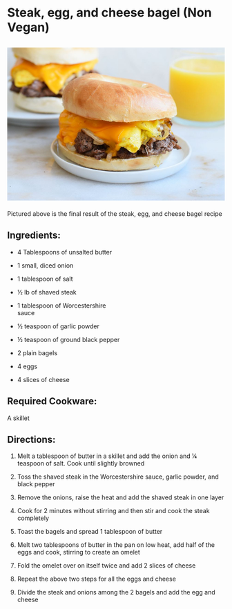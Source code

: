 # Steak, egg, and cheese bagel (Non Vegan)

## ![A cheeseburger on a plate Description automatically generated](images/media/image3.jpg)

Pictured above is the final result of the steak, egg, and cheese bagel
recipe

## Ingredients:

- 4 Tablespoons of unsalted butter       
                                                                      
 - 1 small, diced onion              
                                                                      
- 1 tablespoon of salt                                
                                                                     
- ½ lb of shaved steak                                       
                                                                    
- 1 tablespoon of Worcestershire                   
sauce   

-  ½ teaspoon of garlic powder  
   
-  ½ teaspoon of ground black pepper     

- 2 plain bagels                   

- 4 eggs    

- 4 slices of cheese 

## Required Cookware:

A skillet

## Directions:

1.  Melt a tablespoon of butter in a skillet and add the onion and ¼
    teaspoon of salt. Cook until slightly browned

2.  Toss the shaved steak in the Worcestershire sauce, garlic powder,
    and black pepper

3.  Remove the onions, raise the heat and add the shaved steak in one
    layer

4.  Cook for 2 minutes without stirring and then stir and cook the steak
    completely

5.  Toast the bagels and spread 1 tablespoon of butter

6.  Melt two tablespoons of butter in the pan on low heat, add half of
    the eggs and cook, stirring to create an omelet

7.  Fold the omelet over on itself twice and add 2 slices of cheese

8.  Repeat the above two steps for all the eggs and cheese

9.  Divide the steak and onions among the 2 bagels and add the egg and
    cheese

## 


